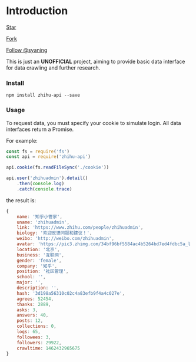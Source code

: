 # Introduction

<a class="github-button" href="https://github.com/syaning/zhihu-api" data-icon="octicon-star" data-count-href="/syaning/zhihu-api/stargazers" data-count-api="/repos/syaning/zhihu-api#stargazers_count" data-count-aria-label="# stargazers on GitHub" aria-label="Star syaning/zhihu-api on GitHub">Star</a>

<a class="github-button" href="https://github.com/syaning/zhihu-api/fork" data-icon="octicon-repo-forked" data-count-href="/syaning/zhihu-api/network" data-count-api="/repos/syaning/zhihu-api#forks_count" data-count-aria-label="# forks on GitHub" aria-label="Fork syaning/zhihu-api on GitHub">Fork</a>

<a class="github-button" href="https://github.com/syaning" data-count-href="/syaning/followers" data-count-api="/users/syaning#followers" data-count-aria-label="# followers on GitHub" aria-label="Follow @syaning on GitHub">Follow @syaning</a>

<script async defer id="github-bjs" src="https://buttons.github.io/buttons.js"></script>

This is just an **UNOFFICIAL** project, aiming to provide basic data interface for data crawling and further research.

### Install

```
npm install zhihu-api --save
```

### Usage

To request data, you must specify your cookie to simulate login. All data interfaces return a Promise.

For example:

```javascript
const fs = require('fs')
const api = require('zhihu-api')

api.cookie(fs.readFileSync('./cookie'))

api.user('zhihuadmin').detail()
    .then(console.log)
    .catch(console.trace)
```

the result is:

```javascript
{
    name: '知乎小管家',
    uname: 'zhihuadmin',
    link: 'https://www.zhihu.com/people/zhihuadmin',
    biology: '欢迎反馈问题和建议！',
    weibo: 'http://weibo.com/zhihuadmin',
    avatar: 'https://pic3.zhimg.com/34bf96bf5584ac4b5264bd7ed4fdbc5a_l.jpg',
    location: '北京',
    business: '互联网',
    gender: 'female',
    company: '知乎',
    position: '社区管理',
    school: '',
    major: '',
    description: '',
    hash: '3d198a56310c02c4a83efb9f4a4c027e',
    agrees: 52454,
    thanks: 2889,
    asks: 3,
    answers: 40,
    posts: 12,
    collections: 0,
    logs: 65,
    followees: 3,
    followers: 29922,
    crawltime: 1462432965675
}
```

